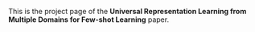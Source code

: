 This is the project page of the **Universal Representation Learning from Multiple Domains for Few-shot Learning** paper.
